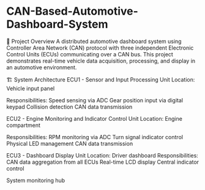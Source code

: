 # CAN-Based-Automotive-Dashboard-System

🚗 Project Overview
A distributed automotive dashboard system using Controller Area Network (CAN) protocol with three independent Electronic Control Units (ECUs) communicating over a CAN bus. 
This project demonstrates real-time vehicle data acquisition, processing, and display in an automotive environment. 

🏗️ System Architecture
ECU1 - Sensor and Input Processing Unit
Location: Vehicle input panel

Responsibilities:
Speed sensing via ADC
Gear position input via digital keypad
Collision detection
CAN data transmission

ECU2 - Engine Monitoring and Indicator Control Unit
Location: Engine compartment

Responsibilities:
RPM monitoring via ADC
Turn signal indicator control
Physical LED management
CAN data transmission

ECU3 - Dashboard Display Unit
Location: Driver dashboard
Responsibilities:
CAN data aggregation from all ECUs
Real-time LCD display
Central indicator control

System monitoring hub
